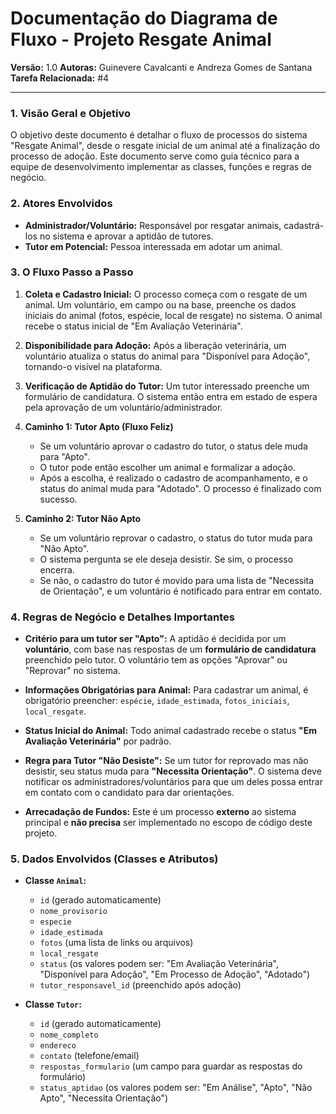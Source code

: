 # Documentação do Diagrama de Fluxo - Projeto Resgate Animal

**Versão:** 1.0
**Autoras:** Guinevere Cavalcanti e Andreza Gomes de Santana
**Tarefa Relacionada:** #4

---

### 1. Visão Geral e Objetivo

O objetivo deste documento é detalhar o fluxo de processos do sistema "Resgate Animal", desde o resgate inicial de um animal até a finalização do processo de adoção. Este documento serve como guia técnico para a equipe de desenvolvimento implementar as classes, funções e regras de negócio.

### 2. Atores Envolvidos

* **Administrador/Voluntário:** Responsável por resgatar animais, cadastrá-los no sistema e aprovar a aptidão de tutores.
* **Tutor em Potencial:** Pessoa interessada em adotar um animal.

### 3. O Fluxo Passo a Passo

1.  **Coleta e Cadastro Inicial:** O processo começa com o resgate de um animal. Um voluntário, em campo ou na base, preenche os dados iniciais do animal (fotos, espécie, local de resgate) no sistema. O animal recebe o status inicial de "Em Avaliação Veterinária".

2.  **Disponibilidade para Adoção:** Após a liberação veterinária, um voluntário atualiza o status do animal para "Disponível para Adoção", tornando-o visível na plataforma.

3.  **Verificação de Aptidão do Tutor:** Um tutor interessado preenche um formulário de candidatura. O sistema então entra em estado de espera pela aprovação de um voluntário/administrador.

4.  **Caminho 1: Tutor Apto (Fluxo Feliz)**
    * Se um voluntário aprovar o cadastro do tutor, o status dele muda para "Apto".
    * O tutor pode então escolher um animal e formalizar a adoção.
    * Após a escolha, é realizado o cadastro de acompanhamento, e o status do animal muda para "Adotado". O processo é finalizado com sucesso.

5.  **Caminho 2: Tutor Não Apto**
    * Se um voluntário reprovar o cadastro, o status do tutor muda para "Não Apto".
    * O sistema pergunta se ele deseja desistir. Se sim, o processo encerra.
    * Se não, o cadastro do tutor é movido para uma lista de "Necessita de Orientação", e um voluntário é notificado para entrar em contato.

### 4. Regras de Negócio e Detalhes Importantes

* **Critério para um tutor ser "Apto":** A aptidão é decidida por um **voluntário**, com base nas respostas de um **formulário de candidatura** preenchido pelo tutor. O voluntário tem as opções "Aprovar" ou "Reprovar" no sistema.

* **Informações Obrigatórias para Animal:** Para cadastrar um animal, é obrigatório preencher: `espécie`, `idade_estimada`, `fotos_iniciais`, `local_resgate`.

* **Status Inicial do Animal:** Todo animal cadastrado recebe o status **"Em Avaliação Veterinária"** por padrão.

* **Regra para Tutor "Não Desiste":** Se um tutor for reprovado mas não desistir, seu status muda para **"Necessita Orientação"**. O sistema deve notificar os administradores/voluntários para que um deles possa entrar em contato com o candidato para dar orientações.

* **Arrecadação de Fundos:** Este é um processo **externo** ao sistema principal e **não precisa** ser implementado no escopo de código deste projeto.

### 5. Dados Envolvidos (Classes e Atributos)

* **Classe `Animal`:**
    * `id` (gerado automaticamente)
    * `nome_provisorio`
    * `especie`
    * `idade_estimada`
    * `fotos` (uma lista de links ou arquivos)
    * `local_resgate`
    * `status` (os valores podem ser: "Em Avaliação Veterinária", "Disponível para Adoção", "Em Processo de Adoção", "Adotado")
    * `tutor_responsavel_id` (preenchido após adoção)

* **Classe `Tutor`:**
    * `id` (gerado automaticamente)
    * `nome_completo`
    * `endereco`
    * `contato` (telefone/email)
    * `respostas_formulario` (um campo para guardar as respostas do formulário)
    * `status_aptidao` (os valores podem ser: "Em Análise", "Apto", "Não Apto", "Necessita Orientação")